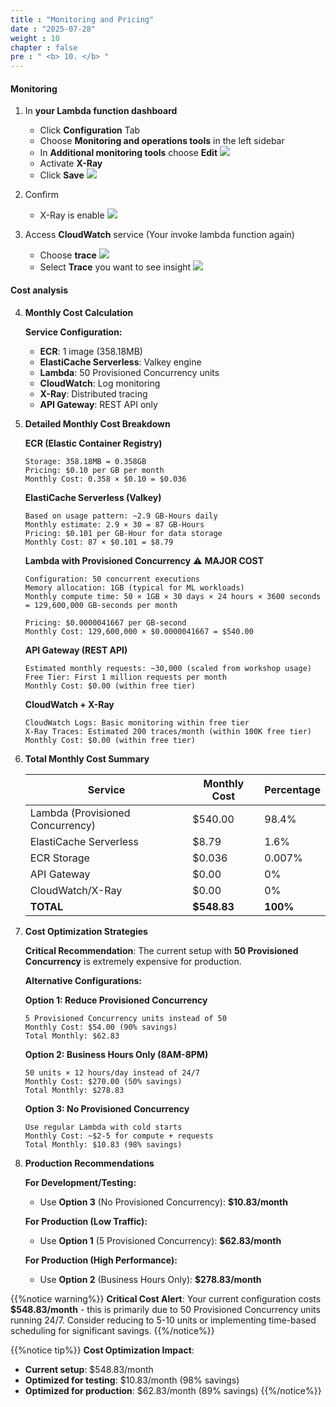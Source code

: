 ```yaml
---
title : "Monitoring and Pricing"
date : "2025-07-28" 
weight : 10
chapter : false
pre : " <b> 10. </b> "
---
```


#### Monitoring
1. In **your Lambda function dashboard**
    - Click **Configuration** Tab
    - Choose **Monitoring and operations tools** in the left sidebar
    - In **Additional monitoring tools** choose **Edit**
    ![](/images/10.Monitoring-Pricing/1.png)
    - Activate **X-Ray**
    - Click **Save**
    ![](/images/10.Monitoring-Pricing/4.png)

2. Confirm
    - X-Ray is enable
    ![](/images/10.Monitoring-Pricing/5.png)

3. Access **CloudWatch** service (Your invoke lambda function again)
    - Choose **trace**
    ![](/images/10.Monitoring-Pricing/6.png)
    - Select **Trace** you want to see insight
    ![](/images/10.Monitoring-Pricing/7.png)


#### Cost analysis
4. **Monthly Cost Calculation**

   **Service Configuration:**
   - **ECR**: 1 image (358.18MB)
   - **ElastiCache Serverless**: Valkey engine 
   - **Lambda**: 50 Provisioned Concurrency units
   - **CloudWatch**: Log monitoring
   - **X-Ray**: Distributed tracing
   - **API Gateway**: REST API only

5. **Detailed Monthly Cost Breakdown**

   **ECR (Elastic Container Registry)**
   ```
   Storage: 358.18MB = 0.358GB
   Pricing: $0.10 per GB per month
   Monthly Cost: 0.358 × $0.10 = $0.036
   ```

   **ElastiCache Serverless (Valkey)**
   ```
   Based on usage pattern: ~2.9 GB-Hours daily
   Monthly estimate: 2.9 × 30 = 87 GB-Hours
   Pricing: $0.101 per GB-Hour for data storage
   Monthly Cost: 87 × $0.101 = $8.79
   ```

   **Lambda with Provisioned Concurrency** ⚠️ **MAJOR COST**
   ```
   Configuration: 50 concurrent executions
   Memory allocation: 1GB (typical for ML workloads)
   Monthly compute time: 50 × 1GB × 30 days × 24 hours × 3600 seconds
   = 129,600,000 GB-seconds per month
   
   Pricing: $0.0000041667 per GB-second
   Monthly Cost: 129,600,000 × $0.0000041667 = $540.00
   ```

   **API Gateway (REST API)**
   ```
   Estimated monthly requests: ~30,000 (scaled from workshop usage)
   Free Tier: First 1 million requests per month
   Monthly Cost: $0.00 (within free tier)
   ```

   **CloudWatch + X-Ray**
   ```
   CloudWatch Logs: Basic monitoring within free tier
   X-Ray Traces: Estimated 200 traces/month (within 100K free tier)
   Monthly Cost: $0.00 (within free tier)
   ```

6. **Total Monthly Cost Summary**

   | Service | Monthly Cost | Percentage |
   |---------|-------------|------------|
   | Lambda (Provisioned Concurrency) | $540.00 | 98.4% |
   | ElastiCache Serverless | $8.79 | 1.6% |
   | ECR Storage | $0.036 | 0.007% |
   | API Gateway | $0.00 | 0% |
   | CloudWatch/X-Ray | $0.00 | 0% |
   | **TOTAL** | **$548.83** | **100%** |

7. **Cost Optimization Strategies**

   **Critical Recommendation**: The current setup with **50 Provisioned Concurrency** is extremely expensive for production.

   **Alternative Configurations:**

   **Option 1: Reduce Provisioned Concurrency**
   ```
   5 Provisioned Concurrency units instead of 50
   Monthly Cost: $54.00 (90% savings)
   Total Monthly: $62.83
   ```

   **Option 2: Business Hours Only (8AM-8PM)**
   ```
   50 units × 12 hours/day instead of 24/7
   Monthly Cost: $270.00 (50% savings)
   Total Monthly: $278.83
   ```

   **Option 3: No Provisioned Concurrency**
   ```
   Use regular Lambda with cold starts
   Monthly Cost: ~$2-5 for compute + requests
   Total Monthly: $10.83 (98% savings)
   ```

8. **Production Recommendations**

    **For Development/Testing:**
    - Use **Option 3** (No Provisioned Concurrency): **$10.83/month**
    
    **For Production (Low Traffic):**
    - Use **Option 1** (5 Provisioned Concurrency): **$62.83/month**
    
    **For Production (High Performance):**
    - Use **Option 2** (Business Hours Only): **$278.83/month**

{{%notice warning%}}
**Critical Cost Alert**: Your current configuration costs **$548.83/month** - this is primarily due to 50 Provisioned Concurrency units running 24/7. Consider reducing to 5-10 units or implementing time-based scheduling for significant savings.
{{%/notice%}}

{{%notice tip%}}
**Cost Optimization Impact**:
- **Current setup**: $548.83/month
- **Optimized for testing**: $10.83/month (98% savings)
- **Optimized for production**: $62.83/month (89% savings)
{{%/notice%}}